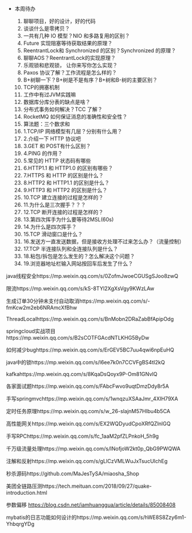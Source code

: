 - 本周待办

  1. 聊聊项目，好的设计，好的代码
  2. 谈谈什么是零拷贝？
  3. 一共有几种 IO 模型？NIO 和多路复用的区别？
  4. Future 实现阻塞等待获取结果的原理？
  5. ReentrantLock和 Synchronized 的区别？Synchronized 的原理？
  6. 聊聊AOS？ReentrantLock的实现原理？
  7. 乐观锁和悲观锁， 让你来写你怎么实现？
  8. Paxos 协议了解？工作流程是怎么样的？
  9. B+树聊一下？B+树是不是有序？B+树和B-树的主要区别？
  10. TCP的拥塞机制
  11. 工作中有过JVM实践嘛
  12. 数据库分库分表的缺点是啥？
  13. 分布式事务如何解决？TCC 了解？
  14. RocketMQ 如何保证消息的准确性和安全性？
  15. 算法题：三个数求和
  16. 1.TCP/IP 网络模型有几层？分别有什么用？
  17. 2.介绍一下 HTTP 协议吧
  18. 3.GET 和 POST有什么区别？
  19. 4.PING 的作用？
  20. 5.常见的 HTTP 状态码有哪些
  21. 6.HTTP1.1 和 HTTP1.0 的区别有哪些？
  22. 7.HTTPS 和 HTTP 的区别是什么？
  23. 8.HTTP2 和 HTTP1.1 的区别是什么？
  24. 9.HTTP3 和 HTTP2 的区别是什么？
  25. 10.TCP 建立连接的过程是怎样的？
  26. 11.为什么是三次握手？？？
  27. 12.TCP 断开连接的过程是怎样的？
  28. 13.第四次挥手为什么要等待2MSL(60s)
  29. 14.为什么是四次挥手？
  30. 15.TCP 滑动窗⼝是什么？
  31. 16.发送方一直发送数据，但是接收方处理不过来怎么办？（流量控制）
  32. 17.TCP 半连接队列和全连接队列是什么？
  33. 18.粘包/拆包是怎么发生的？怎么解决这个问题？
  34. 19.浏览器地址栏输入网站按回车后发生了什么？

java线程安全https://mp.weixin.qq.com/s/0ZofmJwoeCGUSgSJoo8zwQ

限流https://mp.weixin.qq.com/s/kS-8TYl2XgXsVgy9KWzLAw

生成订单30分钟未支付自动取消https://mp.weixin.qq.com/s/-fmKcw2m2eb6NRAmcXfBhw

ThreadLocalhttps://mp.weixin.qq.com/s/BnMobn2DRaZabBfApipOdg

springcloud实战项目https://mp.weixin.qq.com/s/B2sCOTFGAcdNTLKHG5ByDw

如何减少bughttps://mp.weixin.qq.com/s/ErGEV5BC7uu4qwi6npEuHQ

java中的锁https://mp.weixin.qq.com/s/l6ee7k0n7CCVFgBS4tI2kQ

kafkahttps://mp.weixin.qq.com/s/8KqaDsQoyx9P-Om81GNvlQ

各家面试题https://mp.weixin.qq.com/s/FAbcFwvo9uqtDmzDdy8r5A

手写springmvchttps://mp.weixin.qq.com/s/1wnqzuXSAaJmr_4XIH79XA

定时任务原理https://mp.weixin.qq.com/s/w_26-slajnM57HIbu4b5CA

高性能网关https://mp.weixin.qq.com/s/EX2WQDyudCpoXRfQZlnlGQ

手写RPChttps://mp.weixin.qq.com/s/fc_1aaM2pfZLPnkoH_5h9g

千万级流量处理https://mp.weixin.qq.com/s/lNofjoW2kt0p_QbG9PWQWA

注解和反射https://mp.weixin.qq.com/s/gLlCzVMLWuJxTsucUlchEg

秒杀源码https://github.com/MaJesTySA/miaosha_Shop

美团全链路压测https://tech.meituan.com/2018/09/27/quake-introduction.html

参数偏移 https://blog.csdn.net/iamhuanggua/article/details/85008408

mybatis的日志功能如何设计的https://mp.weixin.qq.com/s/hWE8S8Zzy6m1-YhbqrgYDg

